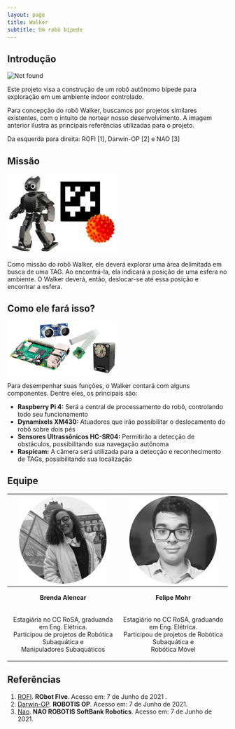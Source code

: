 ```yaml
---
layout: page
title: Walker
subtitle: Um robô bípede
---
```


## Introdução

<!--img src="assets/img/walker/walker_semelhantes.png" width="350"-->

<img src="{{ 'assets/img/walker/walker_semelhantes.png' | relative_url }}" alt="Not found" />

Este projeto visa a construção de um robô autônomo bípede para exploração em um ambiente indoor controlado.

Para concepção do robô Walker, buscamos por projetos similares existentes, com o intuito de nortear nosso desenvolvimento.
A imagem anterior ilustra as principais referências utilizadas para o projeto. 

Da esquerda para direita: ROFI [1], Darwin-OP [2] e NAO [3]

## Missão

<td><img src="assets/img/walker/walker_missao.png" width="250"></td>

Como missão do robô Walker, ele deverá explorar uma área delimitada em busca de uma TAG. 
Ao encontrá-la, ela indicará a posição de uma esfera no ambiente. 
O Walker deverá, então, deslocar-se até essa posição e encontrar a esfera.


## Como ele fará isso?

<img src="/assets/img/walker/walker_componentes.png" width="250">

Para desempenhar suas funções, o Walker contará com alguns componentes. 
Dentre eles, os principais são:
- **Raspberry Pi 4:** Será a central de processamento do robô, controlando todo seu funcionamento
- **Dynamixels XM430:** Atuadores que irão possibilitar o deslocamento do robô sobre dois pés
- **Sensores Ultrassônicos HC-SR04:** Permitirão a detecção de obstáculos, possibilitando sua navegação autônoma
- **Raspicam:** A câmera será utilizada para a detecção e reconhecimento de TAGs, possibilitando sua localização


## Equipe

|<img src="assets/img/brenda_alencar.png" width="200">| <img src="assets/img/felipe_mohr.png" width="200">|
|--|--|
| <p align="center">**Brenda Alencar**</p> | <p align="center">**Felipe Mohr**</p> |
| <p align="center"> Estagiária no CC RoSA, graduanda em Eng. Elétrica. <br /> Participou de projetos de Robótica Subaquática e <br /> Manipuladores Subaquáticos  </p>| <p align="center"> Estagiário no CC RoSA, graduando em Eng. Elétrica. <br /> Participou de projetos de Robótica Subaquática e <br /> Robótica Móvel </p> |


## Referências
1. [ROFI](http://www.projectbiped.com/prototypes/rofi). **RObot FIve**. Acesso em: 7 de Junho de 2021 .
1. [Darwin-OP](https://emanual.robotis.com/docs/en/platform/op/getting_started). **ROBOTIS OP**. Acesso em: 7 de Junho de 2021.
1. [Nao](https://www.softbankrobotics.com/emea/en/nao). **NAO ROBOTIS SoftBank Robotics**. Acesso em: 7 de Junho de 2021.
